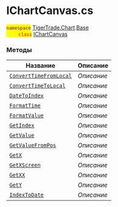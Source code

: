 
# IChartCanvas.cs
<mark style="color:purple;">`namespace`</mark> [TigerTrade.Chart](../../../TigerTrade.Chart.md).[Base](../../../TigerTrade.Chart/Base.md)  
<mark style="color:red;">&nbsp;&nbsp;&nbsp;&nbsp;&nbsp;&nbsp;&nbsp;&nbsp;`class`</mark> [IChartCanvas](../IChartCanvas.cs.md)

### Методы
| Название | Описание |
| --- | --- |
| [`ConvertTimeFromLocal`](./Методы/ConvertTimeFromLocal.md) | *Описание* |
| [`ConvertTimeToLocal`](./Методы/ConvertTimeToLocal.md) | *Описание* |
| [`DateToIndex`](./Методы/DateToIndex.md) | *Описание* |
| [`FormatTime`](./Методы/FormatTime.md) | *Описание* |
| [`FormatValue`](./Методы/FormatValue.md) | *Описание* |
| [`GetIndex`](./Методы/GetIndex.md) | *Описание* |
| [`GetValue`](./Методы/GetValue.md) | *Описание* |
| [`GetValueFromPos`](./Методы/GetValueFromPos.md) | *Описание* |
| [`GetX`](./Методы/GetX.md) | *Описание* |
| [`GetXScreen`](./Методы/GetXScreen.md) | *Описание* |
| [`GetXX`](./Методы/GetXX.md) | *Описание* |
| [`GetY`](./Методы/GetY.md) | *Описание* |
| [`IndexToDate`](./Методы/IndexToDate.md) | *Описание* |
